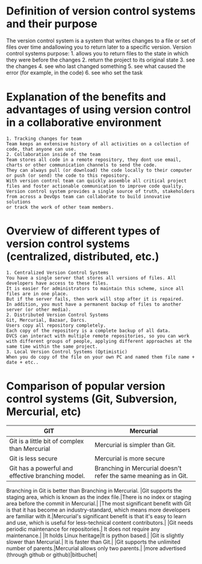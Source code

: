 # Definition of version control systems and their purpose

The version control system is a system that writes changes to a file or set of files over time andallowing you to return later to a specific version.
Version control systems purpose:
	1. allows you to return files to the state in which they were before the changes
	2. return the project to its original state
	3. see the changes
	4. see who last changed something
	5. see what caused the error (for example, in the code)
	6. see who set the task
	
# Explanation of the benefits and advantages of using version control in a collaborative environment

	1. Tracking changes for team
	Team keeps an extensive history of all activities on a collection of code, that anyone can use.
	2. Collaboration inside of the team
	Team stores all code in a remote repository, they dont use email, charts or other communication channels to send the code.
	They can always pull (or download) the code locally to their computer or push (or send) the code to this repository.
	With version control team can quickly assemble all critical project files and foster actionable communication to improve code quality. 
	Version control system provides a single source of truth, stakeholders from across a DevOps team can collaborate to build innovative solutions
	or track the work of other team members.

# Overview of different types of version control systems (centralized, distributed, etc.)

	1. Centralized Version Control Systems
	You have a single server that stores all versions of files. All developers have access to these files.
	It is easier for administrators to maintain this scheme, since all files are in one place.
	But if the server fails, then work will stop after it is repaired.
	In addition, you must have a permanent backup of files to another server (or other media).
	2. Distributed Version Control Systems
	Git, Mercurial, Bazaar, Darcs.
	Users copy all repository completely.
	Each copy of the repository is a complete backup of all data.
	DVCS can interact with multiple remote repositories, so you can work with different groups of people, applying different approaches at the same time within the same project.
	3. Local Version Control Systems (Optimistic)
	When you do copy of the file on your own PC and named them file name + date + etc..

# Comparison of popular version control systems (Git, Subversion, Mercurial, etc)

| GIT | Mercurial |
|-----|-----------|
|Git is a little bit of complex than Mercurial|Mercurial is simpler than Git.|
|Git is less secure|Mercurial is more secure|
|Git has a powerful and effective branching model. | Branching in Mercurial doesn't refer the same meaning as in Git.
Branching in Git is better than Branching in Mercurial.
|Git supports the staging area, which is known as the index file.|There is no index or staging area before the commit in Mercurial.|
|The most significant benefit with Git is that it has become an industry-standard, which means more developers are familiar with it.|Mercurial's significant benefit is that it's easy to learn and use, which is useful for less-technical content contributors.|
|Git needs periodic maintenance for repositories.| It does not require any maintenance.|
|It holds Linux heritage|It is python based.|
|Git is slightly slower than Mercurial.| 	It is faster than Git.|
|Git supports the unlimited number of parents.|Mercurial allows only two parents.|
|more advertised (through github or github)|bitbuchet|
